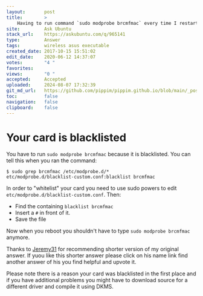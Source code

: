 ```yaml
---
layout:       post
title:        >
    Having to run command `sudo modprobe brcmfmac` every time I restart in order to get wifi working
site:         Ask Ubuntu
stack_url:    https://askubuntu.com/q/965141
type:         Answer
tags:         wireless asus executable
created_date: 2017-10-15 15:51:02
edit_date:    2020-06-12 14:37:07
votes:        "4 "
favorites:    
views:        "0 "
accepted:     Accepted
uploaded:     2024-08-07 17:32:39
git_md_url:   https://github.com/pippim/pippim.github.io/blob/main/_posts/2017/2017-10-15-Having-to-run-command-_sudo-modprobe-brcmfmac_-every-time-I-restart-in-order-to-get-wifi-working.md
toc:          false
navigation:   false
clipboard:    false
---
```


# Your card is blacklisted

You have to run `sudo modprobe brcmfmac` because it is blacklisted. You can tell this when you ran the command:

``` 
$ sudo grep brcmfmac /etc/modprobe.d/*
etc/modprobe.d/blacklist-custom.conf:blacklist brcmfmac
```

In order to "whitelist" your card you need to use sudo powers to edit `etc/modprobe.d/blacklist-custom.conf`. Then:

- Find the containing `blacklist brcmfmac`
- Insert a `#` in front of it.
- Save the file

Now when you reboot you shouldn't have to type `sudo modprobe brcmfmac` anymore.

Thanks to [Jeremy31](https://askubuntu.com/users/300665/jeremy31) for recommending shorter version of my original answer. If yuou like this shorter answer please click on his name link find another answer of his you find helpful and upvote it.

Please note there is a reason your card was blacklisted in the first place and if you have additional problems you might have to download source for a different driver and compile it using DKMS.
